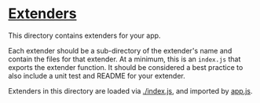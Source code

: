 # [Extenders](knockoutjs.com/documentation/extenders.html)

This directory contains extenders for your app.

Each extender should be a sub-directory of the extender's name and contain the files
for that extender. At a minimum, this is an `index.js` that exports the extender
function. It should be considered a best practice to also include a unit test and README
for your extender.

Extenders in this directory are loaded via [./index.js](./index.js), and imported by [app.js](../../app.js).
